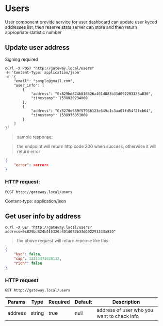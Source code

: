 # Users

User component provide service for user dashboard can update user kyced addresses list, then reserve stats server can store and then return appropriate statistic number

## Update user address

<aside class="notice">Signing required</aside>

```shell
curl -X POST "http://gateway.local/users"
-H 'Content-Type: application/json'
-d '{
    "email": "sample@gmail.com",
    "user_info": [
        {
            "address": "0x829bd824b016326a401d083b33d092293333a830",
            "timestamp": 1538020234000
        },
        {
            "address": "0x5270e589f57936123e649c1c3aa07fd54f2fcb64",
            "timestamp": 1538975051000
        }
    ]
}'
```

>  sample response:

> the endpoint will return http code 200 when success, otherwise it will return error

```json
{
    "error": <error>
}
```

### HTTP request:

`POST http://gateway.local/users`

Content-type: application/json


## Get user info by address

```shell
curl -X GET "http://gateway.local/users?address=0x829bd824b016326a401d083b33d092293333a830"
```

> the above request will return reponse like this:

```json
{
    "kyc": false,
    "cap": 12313471038132,
    "rich": false
}
```

### HTTP request

`GET http://gateway.local/users`

Params | Type | Required | Default | Description
------ | ---- | -------- | ------- | -----------
address | string | true | null | address of user who you want to check info
